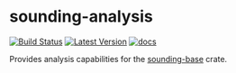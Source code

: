 # sounding-analysis

[![Build Status](https://travis-ci.org/rnleach/sounding-analysis.svg?branch=master)](https://travis-ci.org/rnleach/sounding-analysis)
[![Latest Version](https://img.shields.io/crates/v/sounding-analysis.svg)](https://crates.io/crates/sounding-analysis)
[![docs](https://docs.rs/sounding-analysis/badge.svg)](https://docs.rs/sounding-analysis)


Provides analysis capabilities for the [sounding-base](https://github.com/rnleach/sounding-base.git) crate.
